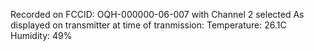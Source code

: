 Recorded on FCCID: OQH-000000-06-007 with Channel 2 selected
As displayed on transmitter at time of tranmission:
Temperature: 26.1C 
Humidity: 49%
